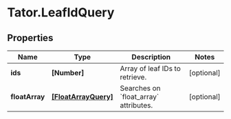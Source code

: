 # Tator.LeafIdQuery

## Properties

Name | Type | Description | Notes
------------ | ------------- | ------------- | -------------
**ids** | **[Number]** | Array of leaf IDs to retrieve. | [optional] 
**floatArray** | [**[FloatArrayQuery]**](FloatArrayQuery.md) | Searches on &#x60;float_array&#x60; attributes. | [optional] 


